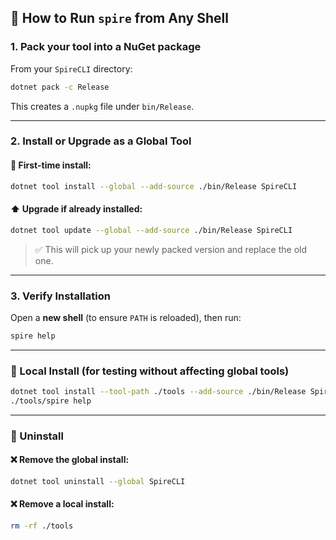 ﻿## 🚀 How to Run `spire` from Any Shell

### 1. Pack your tool into a NuGet package

From your `SpireCLI` directory:

```bash
dotnet pack -c Release
```

This creates a `.nupkg` file under `bin/Release`.

---

### 2. Install or Upgrade as a Global Tool

#### 🔁 First-time install:

```bash
dotnet tool install --global --add-source ./bin/Release SpireCLI
```

#### ⬆️ Upgrade if already installed:

```bash
dotnet tool update --global --add-source ./bin/Release SpireCLI
```

> ✅ This will pick up your newly packed version and replace the old one.

---

### 3. Verify Installation

Open a **new shell** (to ensure `PATH` is reloaded), then run:

```bash
spire help
```

---

### 🧪 Local Install (for testing without affecting global tools)

```bash
dotnet tool install --tool-path ./tools --add-source ./bin/Release SpireCLI
./tools/spire help
```

---

### 🧼 Uninstall

#### ❌ Remove the global install:

```bash
dotnet tool uninstall --global SpireCLI
```

#### ❌ Remove a local install:

```bash
rm -rf ./tools
```